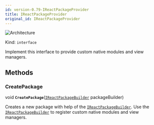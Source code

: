 ```yaml
---
id: version-0.79-IReactPackageProvider
title: IReactPackageProvider
original_id: IReactPackageProvider
---
```


![Architecture](https://img.shields.io/badge/architecture-new_&_old-green)

Kind: `interface`

Implement this interface to provide custom native modules and view managers.

## Methods
### CreatePackage
void **`CreatePackage`**([`IReactPackageBuilder`](IReactPackageBuilder) packageBuilder)

Creates a new package with help of the [`IReactPackageBuilder`](IReactPackageBuilder).
Use the [`IReactPackageBuilder`](IReactPackageBuilder) to register custom native modules and view managers.
